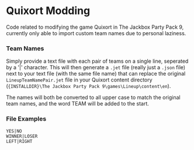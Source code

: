 # Quixort Modding
Code related to modifying the game Quixort in The Jackbox Party Pack 9, currently only able to import custom team names due to personal laziness.

### Team Names
Simply provide a text file with each pair of teams on a single line, seperated by a '|' character. This will then generate a `.jet` file (really just a `.json` file) next to your text file (with the same file name) that can replace the original `LineupTeamNamePair.jet` file in your Quixort content directory (`{INSTALLDIR}\The Jackbox Party Pack 9\games\Lineup\content\en`).

The names will both be converted to all upper case to match the original team names, and the word TEAM will be added to the start.

### File Examples
```
YES|NO
WINNER|LOSER
LEFT|RIGHT
```